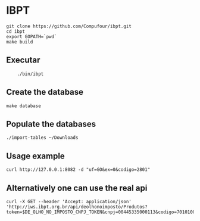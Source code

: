 IBPT
====

```
git clone https://github.com/Compufour/ibpt.git
cd ibpt
export GOPATH=`pwd`
make build
```

## Executar

```
    ./bin/ibpt

```

## Create the database


```
make database

```

Populate the databases
----------------------

```
./import-tables ~/Downloads

```

Usage example
--------------

```
curl http://127.0.0.1:8082 -d "uf=GO&ex=0&codigo=2801" 

```

Alternatively one can use the real api
--------------------------------------

```
curl -X GET --header 'Accept: application/json'
'http://iws.ibpt.org.br/api/deolhonoimposto/Produtos?token=$DE_OLHO_NO_IMPOSTO_CNPJ_TOKEN&cnpj=00445335000113&codigo=70101000&uf=sc&ex=0'

```


